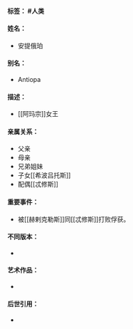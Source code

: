 #### 标签： #人类
#### 姓名：
- 安提俄珀
#### 别名：
- Antiopa
#### 描述：
- [[阿玛宗]]女王
#### 亲属关系：
- 父亲
- 母亲
- 兄弟姐妹
- 子女[[希波吕托斯]]
- 配偶[[忒修斯]]
#### 重要事件：
- 被[[赫剌克勒斯]]同[[忒修斯]]打败俘获。
#### 不同版本：
- 
#### 艺术作品：
- 
#### 后世引用：
- 